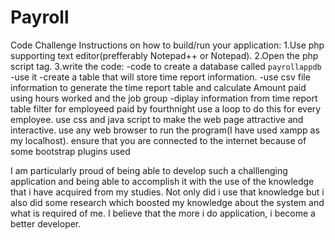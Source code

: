 # Payroll
Code Challenge
Instructions on how to build/run your application:
1.Use php supporting text editor(prefferably Notepad++ or Notepad).
2.Open the php script tag.
3.write the code:
-code to create a database called `payrollappdb`
-use it
-create a table that will store time report information.
-use csv file information to generate the time report table and calculate Amount paid using hours worked and the job group
-diplay information from time report table
filter for employeed paid by fourthnight
use a loop to do this for every employee.
use css and java script to make the web page attractive and interactive.
use any web browser to run the program(I have used xampp as my localhost).
ensure that you are connected to the internet because of some bootstrap plugins used

I am particularly proud of being able to develop such a challlenging application and being able to accomplish it with
the use of the knowledge that i have acquired from my studies.
Not only did i use that knowledge but i also did some research which boosted my knowledge about the system and what is required of me.
I believe that the more i do application, i become a better developer.

